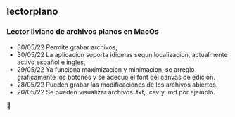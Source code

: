 ## lectorplano
### Lector liviano de archivos planos en MacOs

- 30/05/22 Permite grabar archivos,
- 30/05/22 La aplicacion soporta idiomas segun localizacion, actualmente activo español e ingles,
- 29/05/22 Ya funciona maximizacion y minimacion, se arreglo graficamente los botones y se adecuo el font del canvas de edicion.
- 28/05/22 Pueden grabar las modificaciones de los archivos abiertos.
- 20/05/22 Se pueden visualizar archivos .txt, .csv y .md por ejemplo.

:ghost:
